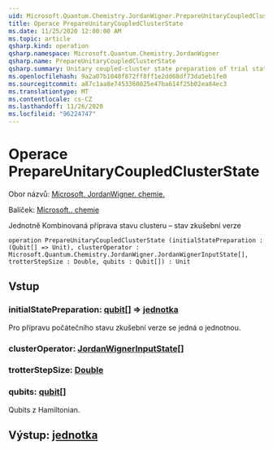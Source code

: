 ```yaml
---
uid: Microsoft.Quantum.Chemistry.JordanWigner.PrepareUnitaryCoupledClusterState
title: Operace PrepareUnitaryCoupledClusterState
ms.date: 11/25/2020 12:00:00 AM
ms.topic: article
qsharp.kind: operation
qsharp.namespace: Microsoft.Quantum.Chemistry.JordanWigner
qsharp.name: PrepareUnitaryCoupledClusterState
qsharp.summary: Unitary coupled-cluster state preparation of trial state
ms.openlocfilehash: 9a2a07b1048f872ff8ff1e2dd68df73da5eb1fe0
ms.sourcegitcommit: a87c1aa8e7453360025e47ba614f25b02ea84ec3
ms.translationtype: MT
ms.contentlocale: cs-CZ
ms.lasthandoff: 11/26/2020
ms.locfileid: "96224747"
---
```

# <a name="prepareunitarycoupledclusterstate-operation"></a>Operace PrepareUnitaryCoupledClusterState

Obor názvů: [Microsoft. JordanWigner. chemie.](xref:Microsoft.Quantum.Chemistry.JordanWigner)

Balíček: [Microsoft.. chemie](https://nuget.org/packages/Microsoft.Quantum.Chemistry)


Jednotně Kombinovaná příprava stavu clusteru – stav zkušební verze

```qsharp
operation PrepareUnitaryCoupledClusterState (initialStatePreparation : (Qubit[] => Unit), clusterOperator : Microsoft.Quantum.Chemistry.JordanWigner.JordanWignerInputState[], trotterStepSize : Double, qubits : Qubit[]) : Unit
```


## <a name="input"></a>Vstup

### <a name="initialstatepreparation--qubit--unit"></a>initialStatePreparation: [qubit](xref:microsoft.quantum.lang-ref.qubit)[] => [jednotka](xref:microsoft.quantum.lang-ref.unit) 

Pro přípravu počátečního stavu zkušební verze se jedná o jednotnou.


### <a name="clusteroperator--jordanwignerinputstate"></a>clusterOperator: [JordanWignerInputState](xref:Microsoft.Quantum.Chemistry.JordanWigner.JordanWignerInputState)[]




### <a name="trotterstepsize--double"></a>trotterStepSize: [Double](xref:microsoft.quantum.lang-ref.double)




### <a name="qubits--qubit"></a>qubits: [qubit](xref:microsoft.quantum.lang-ref.qubit)[]

Qubits z Hamiltonian.



## <a name="output--unit"></a>Výstup: [jednotka](xref:microsoft.quantum.lang-ref.unit)

